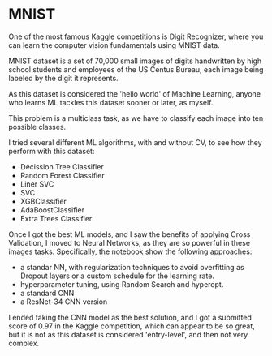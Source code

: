 # MNIST
One of the most famous Kaggle competitions is Digit Recognizer, where you can learn the computer vision fundamentals using MNIST data. 

MNIST dataset is a set of 70,000 small images of digits handwritten by high school students and employees of the US Centus Bureau, each image being labeled by the digit it represents.

As this dataset is considered the 'hello world' of Machine Learning, anyone who learns ML tackles this dataset sooner or later, as myself.

This problem is a multiclass task, as we have to classify each image into ten possible classes.

I tried several different ML algorithms, with and without CV, to see how they perform with this dataset:
- Decission Tree Classifier
- Random Forest Classifier
- Liner SVC
- SVC
- XGBClassifier
- AdaBoostClassifier
- Extra Trees Classifier

Once I got the best ML models, and I saw the benefits of applying Cross Validation, I moved to Neural Networks, as they are so powerful in these images tasks.
Specifically, the notebook show the following approaches:
- a standar NN, with regularization techniques to avoid overfitting as Dropout layers or a custom schedule for the learning rate.
- hyperparameter tuning, using Random Search and hyperopt.
- a standard CNN
- a ResNet-34 CNN version

I ended taking the CNN model as the best solution, and I got a submitted score of 0.97 in the Kaggle competition, which can appear to be so great, but it is not as this dataset is considered 'entry-level', and then not very complex.